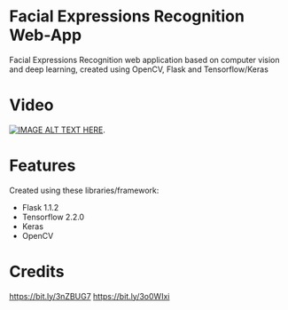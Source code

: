 # Facial Expressions Recognition Web-App
Facial Expressions Recognition web application based on computer vision and deep learning, created using OpenCV, Flask and Tensorflow/Keras

# Video
[![IMAGE ALT TEXT HERE](https://img.youtube.com/vi/Lnty7lWv_Ys/0.jpg)](https://www.youtube.com/watch?v=Lnty7lWv_Ys).  

# Features
Created using these libraries/framework:
- Flask 1.1.2
- Tensorflow 2.2.0
- Keras
- OpenCV

# Credits
https://bit.ly/3nZBUG7
https://bit.ly/3o0WIxi
